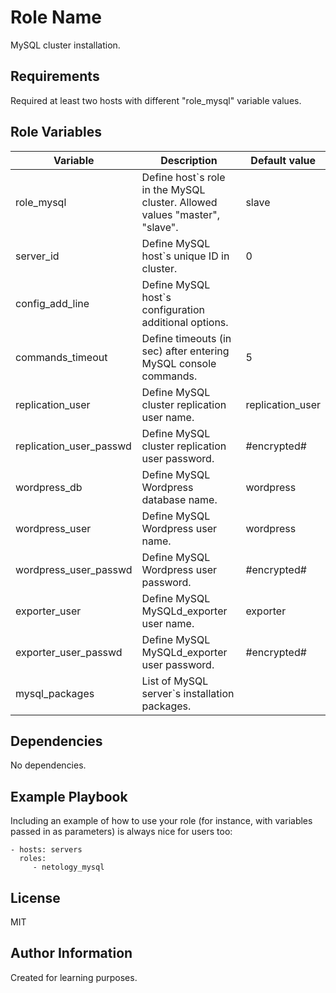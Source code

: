 Role Name
=========

MySQL cluster installation.  

Requirements
------------

Required at least two hosts with different "role_mysql" variable values.  

Role Variables
--------------

| Variable                | Description                                                                | Default value    |
|-------------------------|----------------------------------------------------------------------------|------------------|
| role_mysql              | Define host`s role in the MySQL cluster. Allowed values "master", "slave". | slave            |
| server_id               | Define MySQL host`s unique ID in cluster.                                  | 0                |
| config_add_line         | Define MySQL host`s configuration additional options.                      |                  |
| commands_timeout        | Define timeouts (in sec) after entering MySQL console commands.            | 5                |
| replication_user        | Define MySQL cluster replication user name.                                | replication_user |
| replication_user_passwd | Define MySQL cluster replication user password.                            | #encrypted#      |
| wordpress_db            | Define MySQL Wordpress database name.                                      | wordpress        |
| wordpress_user          | Define MySQL Wordpress user name.                                          | wordpress        |
| wordpress_user_passwd   | Define MySQL Wordpress user password.                                      | #encrypted#      |
| exporter_user           | Define MySQL MySQLd_exporter user name.                                    | exporter         |
| exporter_user_passwd    | Define MySQL MySQLd_exporter user password.                                | #encrypted#      |
| mysql_packages          | List of MySQL server`s installation packages.                              |                  |

Dependencies
------------

No dependencies.

Example Playbook
----------------

Including an example of how to use your role (for instance, with variables passed in as parameters) is always nice for users too:

    - hosts: servers
      roles:
         - netology_mysql

License
-------

MIT

Author Information
------------------

Created for learning purposes.
